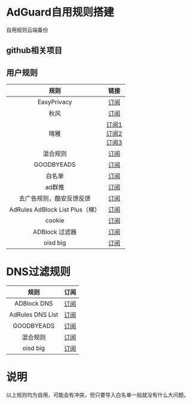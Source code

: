 # AdGuard自用规则搭建
自用规则云端备份
## github相关项目

## 用户规则
|规则|链接|
|:-:|:-:|
|EasyPrivacy|[订阅](https://easylist-downloads.adblockplus.org/easyprivacy.txt)|
|秋风|[订阅](https://raw.githubusercontent.com/TG-Twilight/AWAvenue-Ads-Rule/main/AWAvenue-Ads-Rule.txt)|
|晴雅|[订阅1](http://rssv.cn/adguard/)<br> [订阅2](https://raw.gitcode.com/rssv/qy-Ads-Rule/raw/main/black.txt)<br> [订阅3](http://rssv.cn/adguard/api.php?type=black)|
|混合规则|[订阅](https://lingeringsound.github.io/adblock_auto/Rules/adblock_auto.txt)|
|GOODBYEADS|[订阅](https://ghp.ci/raw.githubusercontent.com/8680/GOODBYEADS/master/rules.txt)|
|白名单|[订阅](https://ghp.ci/raw.githubusercontent.com/Lynricsy/HyperADRules/master/allow.txt)|
|ad群推|[订阅](https://anti-ad.net/easylist.txt)|
|去广告规则，酷安反馈反馈|[订阅](https://ghp.ci/raw.githubusercontent.com/qq5460168/666/master/rules.txt)|
|AdRules AdBlock List Plus（梯）|[订阅](https://adrules.yuwell.us.kg/adblock_plus.txt)|
|cookie|[订阅](https://easylist-downloads.adblockplus.org/easylist-cookie.txt)|
|ADBlock 过滤器|[订阅](https://ghp.ci/https://raw.githubusercontent.com/217heidai/adblockfilters/main/rules/AdGuard_Base_filter.txt)|
|oisd big|[订阅](https://gitlab.com/hagezi/mirror/-/raw/main/dns-blocklists/adblock/pro.plus.txt)|
# DNS过滤规则
|规则|订阅|
|:-:|:-:|
|ADBlock DNS|[订阅](https://raw.nuaa.cf/217heidai/adblockfilters/main/rules/adblockdns.txt)|
|AdRules DNS List|[订阅](https://adrules.yuwell.us.kg/dns.txt)|
|GOODBYEADS|[订阅](https://mirror.ghproxy.com/raw.githubusercontent.com/8680/GOODBYEADS/master/data/rules/dns.txt)|
|混合规则|[订阅](https://lingeringsound.github.io/adblock_auto/Rules/adblock_auto.txt)|
|oisd big|[订阅](https://oisd.nl)|
# 说明
以上规则均为自用，可能会有冲突，但只要导入白名单一般就没有什么大问题。